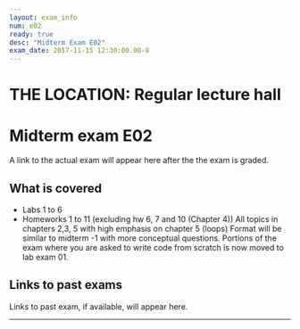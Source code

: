 ```yaml
---
layout: exam_info
num: e02
ready: true
desc: "Midterm Exam E02"
exam_date: 2017-11-15 12:30:00.00-8
---
```



# THE LOCATION: Regular lecture hall

# Midterm exam E02

A link to the actual exam will appear here after the the exam is graded.

## What is covered

* Labs 1 to 6
* Homeworks 1 to 11 (excluding hw 6, 7 and 10 (Chapter 4))
All topics in chapters 2,3, 5 with high emphasis on chapter 5 (loops)
Format will be similar to  midterm -1 with more conceptual questions.
Portions of the exam where you are asked to write code from scratch is now moved to lab exam 01.

## Links to past exams

Links to past exam, if available, will appear here.

---

<div style="display:none;">  http://ucsb-cs8-f17.github.io/exam/e02 </div>
